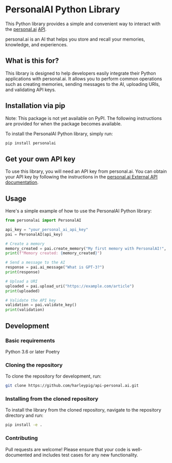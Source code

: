 # PersonalAI Python Library

This Python library provides a simple and convenient way to interact with the
[personal.ai](https://personal.ai)
[API](https://documenter.getpostman.com/view/13134732/TzscpSjZ).

personal.ai is an AI that helps you store and recall your memories, knowledge,
and experiences.

## What is this for?

This library is designed to help developers easily integrate their Python
applications with personal.ai. It allows you to perform common operations such
as creating memories, sending messages to the AI, uploading URIs, and
validating API keys.

## Installation via pip

Note: This package is not yet available on PyPI. The following instructions
are provided for when the package becomes available.

To install the PersonalAI Python library, simply run:

```bash
pip install personalai
```

## Get your own API key

To use this library, you will need an API key from personal.ai. You can obtain
your API key by following the instructions in the [personal.ai External API
documentation](https://docs.personal.ai/upload-and-sync/custom-integrations-external-api).

## Usage

Here's a simple example of how to use the PersonalAI Python library:

```python
from personalai import PersonalAI

api_key = "your_personal_ai_api_key"
pai = PersonalAI(api_key)

# Create a memory
memory_created = pai.create_memory("My first memory with PersonalAI!", "Notes")
print(f"Memory created: {memory_created}")

# Send a message to the AI
response = pai.ai_message("What is GPT-3?")
print(response)

# Upload a URI
uploaded = pai.upload_uri("https://example.com/article")
print(uploaded)

# Validate the API key
validation = pai.validate_key()
print(validation)
```

## Development

### Basic requirements

Python 3.6 or later
Poetry

### Cloning the repository

To clone the repository for development, run:

```bash
git clone https://github.com/harleypig/api-personal.ai.git
```

### Installing from the cloned repository

To install the library from the cloned repository, navigate to the repository
directory and run:

```bash
pip install -e .
```

### Contributing

Pull requests are welcome! Please ensure that your code is well-documented and
includes test cases for any new functionality.
